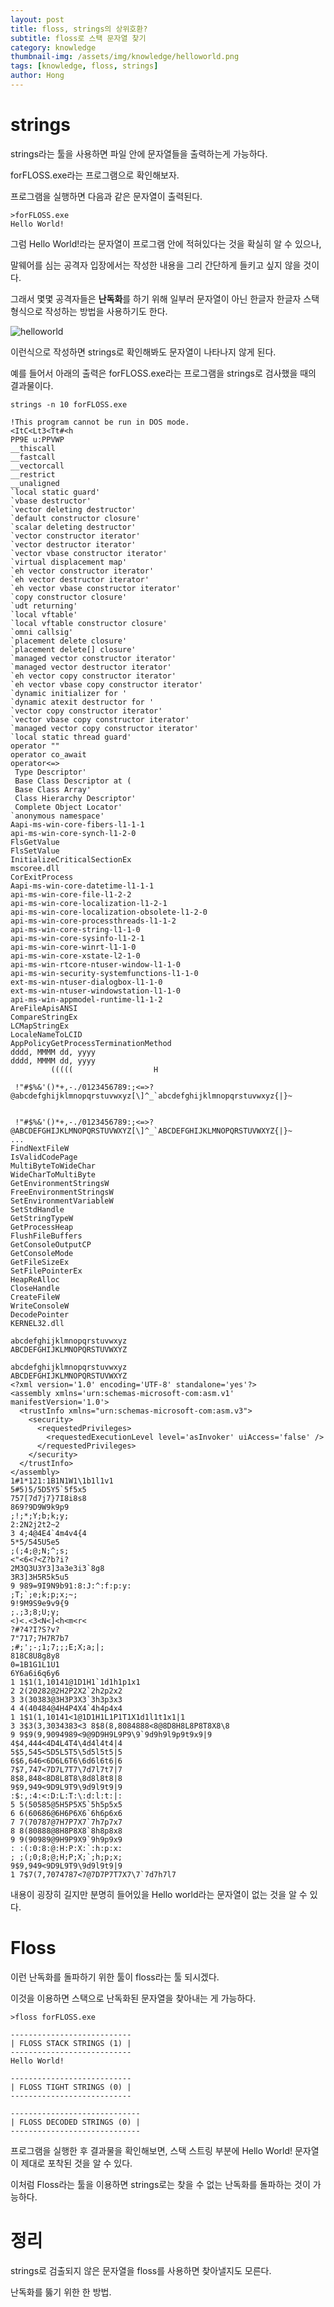 ```yaml
---
layout: post
title: floss, strings의 상위호환?
subtitle: floss로 스택 문자열 찾기
category: knowledge
thumbnail-img: /assets/img/knowledge/helloworld.png
tags: [knowledge, floss, strings]
author: Hong
---
```

# strings
strings라는 툴을 사용하면 파일 안에 문자열들을 출력하는게 가능하다.

forFLOSS.exe라는 프로그램으로 확인해보자.

프로그램을 실행하면 다음과 같은 문자열이 출력된다.
```
>forFLOSS.exe
Hello World!
```
그럼 Hello World!라는 문자열이 프로그램 안에 적혀있다는 것을 확실히 알 수 있으나,

말웨어를 심는 공격자 입장에서는 작성한 내용을 그리 간단하게 들키고 싶지 않을 것이다.

그래서 몇몇 공격자들은 **난독화**를 하기 위해 일부러 문자열이 아닌 한글자 한글자 스택형식으로 작성하는 방법을 사용하기도 한다.

![helloworld](/assets/img/knowledge/helloworld.png)

이런식으로 작성하면 strings로 확인해봐도 문자열이 나타나지 않게 된다.

예를 들어서 아래의 출력은 forFLOSS.exe라는 프로그램을 strings로 검사했을 때의 결과물이다.

```
strings -n 10 forFLOSS.exe

!This program cannot be run in DOS mode.
<ItC<Lt3<Tt#<h
PP9E u:PPVWP
__thiscall
__fastcall
__vectorcall
__restrict
__unaligned
`local static guard'
`vbase destructor'
`vector deleting destructor'
`default constructor closure'
`scalar deleting destructor'
`vector constructor iterator'
`vector destructor iterator'
`vector vbase constructor iterator'
`virtual displacement map'
`eh vector constructor iterator'
`eh vector destructor iterator'
`eh vector vbase constructor iterator'
`copy constructor closure'
`udt returning'
`local vftable'
`local vftable constructor closure'
`omni callsig'
`placement delete closure'
`placement delete[] closure'
`managed vector constructor iterator'
`managed vector destructor iterator'
`eh vector copy constructor iterator'
`eh vector vbase copy constructor iterator'
`dynamic initializer for '
`dynamic atexit destructor for '
`vector copy constructor iterator'
`vector vbase copy constructor iterator'
`managed vector copy constructor iterator'
`local static thread guard'
operator ""
operator co_await
operator<=>
 Type Descriptor'
 Base Class Descriptor at (
 Base Class Array'
 Class Hierarchy Descriptor'
 Complete Object Locator'
`anonymous namespace'
Aapi-ms-win-core-fibers-l1-1-1
api-ms-win-core-synch-l1-2-0
FlsGetValue
FlsSetValue
InitializeCriticalSectionEx
mscoree.dll
CorExitProcess
Aapi-ms-win-core-datetime-l1-1-1
api-ms-win-core-file-l1-2-2
api-ms-win-core-localization-l1-2-1
api-ms-win-core-localization-obsolete-l1-2-0
api-ms-win-core-processthreads-l1-1-2
api-ms-win-core-string-l1-1-0
api-ms-win-core-sysinfo-l1-2-1
api-ms-win-core-winrt-l1-1-0
api-ms-win-core-xstate-l2-1-0
api-ms-win-rtcore-ntuser-window-l1-1-0
api-ms-win-security-systemfunctions-l1-1-0
ext-ms-win-ntuser-dialogbox-l1-1-0
ext-ms-win-ntuser-windowstation-l1-1-0
api-ms-win-appmodel-runtime-l1-1-2
AreFileApisANSI
CompareStringEx
LCMapStringEx
LocaleNameToLCID
AppPolicyGetProcessTerminationMethod
dddd, MMMM dd, yyyy
dddd, MMMM dd, yyyy
         (((((                  H

 !"#$%&'()*+,-./0123456789:;<=>?@abcdefghijklmnopqrstuvwxyz[\]^_`abcdefghijklmnopqrstuvwxyz{|}~


 !"#$%&'()*+,-./0123456789:;<=>?@ABCDEFGHIJKLMNOPQRSTUVWXYZ[\]^_`ABCDEFGHIJKLMNOPQRSTUVWXYZ{|}~
...
FindNextFileW
IsValidCodePage
MultiByteToWideChar
WideCharToMultiByte
GetEnvironmentStringsW
FreeEnvironmentStringsW
SetEnvironmentVariableW
SetStdHandle
GetStringTypeW
GetProcessHeap
FlushFileBuffers
GetConsoleOutputCP
GetConsoleMode
GetFileSizeEx
SetFilePointerEx
HeapReAlloc
CloseHandle
CreateFileW
WriteConsoleW
DecodePointer
KERNEL32.dll

abcdefghijklmnopqrstuvwxyz
ABCDEFGHIJKLMNOPQRSTUVWXYZ

abcdefghijklmnopqrstuvwxyz
ABCDEFGHIJKLMNOPQRSTUVWXYZ
<?xml version='1.0' encoding='UTF-8' standalone='yes'?>
<assembly xmlns='urn:schemas-microsoft-com:asm.v1' manifestVersion='1.0'>
  <trustInfo xmlns="urn:schemas-microsoft-com:asm.v3">
    <security>
      <requestedPrivileges>
        <requestedExecutionLevel level='asInvoker' uiAccess='false' />
      </requestedPrivileges>
    </security>
  </trustInfo>
</assembly>
1#1*121:1B1N1W1\1b1l1v1
5#5)5/5D5Y5`5f5x5
757[7d7j7}7I8i8s8
869?9D9W9k9p9
;!;*;Y;b;k;y;
2:2N2j2t2~2
3 4;4@4E4`4m4v4{4
5*5/545U5e5
;(;4;@;N;^;s;
<"<6<?<Z?b?i?
2M3Q3U3Y3]3a3e3i3`8g8
3R3]3H5R5k5u5
9 989=9I9N9b91:8:J:^:f:p:y:
;T;`;e;k;p;x;~;
9!9M9S9e9v9{9
;.;3;8;U;y;
<)<.<3<N<]<h<m<r<
?#?4?I?S?v?
7"717;7H7R7b7
;#;';-;1;7;;;E;X;a;|;
818C8U8g8y8
0=1B1G1L1U1
6Y6a6i6q6y6
1 1$1(1,10141@1D1H1`1d1h1p1x1
2 2(20282@2H2P2X2`2h2p2x2
3 3(30383@3H3P3X3`3h3p3x3
4 4(40484@4H4P4X4`4h4p4x4
1 1$1(1,10141<1@1D1H1L1P1T1X1d1l1t1x1|1
3 3$3(3,3034383<3 8$8(8,8084888<8@8D8H8L8P8T8X8\8
9 9$9(9,9094989<9@9D9H9L9P9\9`9d9h9l9p9t9x9|9
4$4,444<4D4L4T4\4d4l4t4|4
5$5,545<5D5L5T5\5d5l5t5|5
6$6,646<6D6L6T6\6d6l6t6|6
7$7,747<7D7L7T7\7d7l7t7|7
8$8,848<8D8L8T8\8d8l8t8|8
9$9,949<9D9L9T9\9d9l9t9|9
:$:,:4:<:D:L:T:\:d:l:t:|:
5 5(50585@5H5P5X5`5h5p5x5
6 6(60686@6H6P6X6`6h6p6x6
7 7(70787@7H7P7X7`7h7p7x7
8 8(80888@8H8P8X8`8h8p8x8
9 9(90989@9H9P9X9`9h9p9x9
: :(:0:8:@:H:P:X:`:h:p:x:
; ;(;0;8;@;H;P;X;`;h;p;x;
9$9,949<9D9L9T9\9d9l9t9|9
1 7$7(7,7074787<7@7D7P7T7X7\7`7d7h7l7
```
내용이 굉장히 길지만 분명히 들어있을 Hello world라는 문자열이 없는 것을 알 수 있다.
# Floss
이런 난독화를 돌파하기 위한 툴이 floss라는 툴 되시겠다.

이것을 이용하면 스택으로 난독화된 문자열을 찾아내는 게 가능하다.
```
>floss forFLOSS.exe

---------------------------
| FLOSS STACK STRINGS (1) |
---------------------------
Hello World!

---------------------------
| FLOSS TIGHT STRINGS (0) |
---------------------------

-----------------------------
| FLOSS DECODED STRINGS (0) |
-----------------------------
```
프로그램을 실행한 후 결과물을 확인해보면, 스택 스트링 부분에 Hello World! 문자열이 제대로 포착된 것을 알 수 있다.

이처럼 Floss라는 툴을 이용하면 strings로는 찾을 수 없는 난독화를 돌파하는 것이 가능하다.
# 정리
strings로 검출되지 않은 문자열을 floss를 사용하면 찾아낼지도 모른다.

난독화를 뚫기 위한 한 방법.